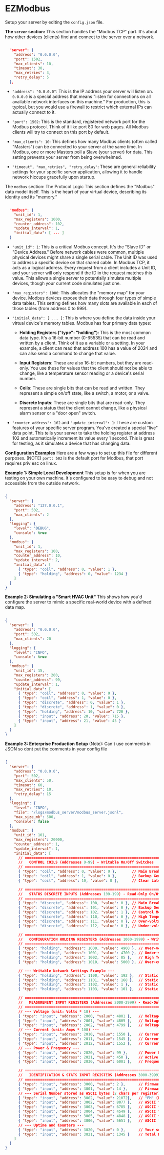 # EZModbus

Setup your server by editing the `config.json` file.

**The `server` section:**
This section handles the "Modbus TCP" part. It's about how other devices (clients) find and connect to the server over a network.

```JSON

  "server": {
    "address": "0.0.0.0",
    "port": 1502,
    "max_clients": 10,
    "timeout": 30,
    "max_retries": 3,
    "retry_delay": 5
  },
```

- `"address": "0.0.0.0"`: This is the IP address your server will listen on. `0.0.0.0` is a special address that means "listen for connections on all available network interfaces on this machine." For production, this is typical, but you would use a firewall to restrict which external IPs can actually connect to it.

- `"port": 1502`: This is the standard, registered network port for the Modbus protocol. Think of it like port 80 for web pages. All Modbus clients will try to connect on this port by default.

- `"max_clients": 10`: This defines how many Modbus clients (often called "Masters") can be connected to your server at the same time. In Modbus, one or more Masters poll a Slave (your server) for data. This setting prevents your server from being overwhelmed.

- `"timeout", "max_retries", "retry_delay"`: These are general reliability settings for your specific server application, allowing it to handle network hiccups gracefully upon startup.

The `modbus` section: The Protocol Logic
This section defines the "Modbus" data model itself. This is the heart of your virtual device, describing its identity and its "memory."

```JSON

  "modbus": {
    "unit_id": 1,
    "max_registers": 1000,
    "counter_address": 102,
    "update_interval": 1,
    "initial_data": [ ... ]
  }
```

- `"unit_id": 1`: This is a critical Modbus concept. It's the "Slave ID" or "Device Address." Before network cables were common, multiple physical devices might share a single serial cable. The Unit ID was used to address a specific device on that shared cable. In Modbus TCP, it acts as a logical address. Every request from a client includes a Unit ID, and your server will only respond if the ID in the request matches this value. This allows a single server to potentially simulate multiple devices, though your current code simulates just one.

- `"max_registers": 1000`: This allocates the "memory map" for your device. Modbus devices expose their data through four types of simple data tables. This setting defines how many slots are available in each of those tables (from address 0 to 999).

- `"initial_data": [ ... ]`: This is where you define the data inside your virtual device's memory tables. Modbus has four primary data types:

    - **Holding Registers ("type": "holding")**: This is the most common data type. It's a 16-bit number (0-65535) that can be read and written by a client. Think of it as a variable or a setting. In your example, a client can read that address 100 has a value of 2024 and can also send a command to change that value.

    - **Input Registers**: These are also 16-bit numbers, but they are read-only. You use these for values that the client should not be able to change, like a temperature sensor reading or a device's serial number.

    - **Coils**: These are single bits that can be read and written. They represent a simple on/off state, like a switch, a motor, or a valve.

    - **Discrete Inputs**: These are single bits that are read-only. They represent a status that the client cannot change, like a physical alarm sensor or a "door open" switch.

- `"counter_address": 102` and `"update_interval": 1`: These are custom features of your specific server program. You've created a special "live" data point. This tells your server to take the holding register at address 102 and automatically increment its value every 1 second. This is great for testing, as it simulates a device that has changing data.

**Configuration Examples**
Here are a few ways to set up this file for different purposes. (NOTE) `port: 502` is the default port for Modbus, that port requires priv esc on linux.

**Example 1: Simple Local Development**
This setup is for when you are testing on your own machine. It's configured to be easy to debug and not accessible from the outside network.

```JSON

{
  "server": {
    "address": "127.0.0.1",
    "port": 502,
    "max_clients": 2
  },
  "logging": {
    "level": "DEBUG",
    "console": true
  },
  "modbus": {
    "unit_id": 1,
    "max_registers": 100,
    "counter_address": 10,
    "update_interval": 2,
    "initial_data": [
      { "type": "coil", "address": 0, "value": 1 },
      { "type": "holding", "address": 0, "value": 1234 }
    ]
  }
}
```
**Example 2: Simulating a "Smart HVAC Unit"**
This shows how you'd configure the server to mimic a specific real-world device with a defined data map.

```JSON

{
  "server": {
    "address": "0.0.0.0",
    "port": 502,
    "max_clients": 20
  },
  "logging": {
    "level": "INFO",
    "console": true
  },
  "modbus": {
    "unit_id": 15,
    "max_registers": 200,
    "counter_address": 99,
    "update_interval": 1,
    "initial_data": [
      { "type": "coil", "address": 0, "value": 0 },             
      { "type": "coil", "address": 1, "value": 0 },             
      { "type": "discrete", "address": 0, "value": 1 },          
      { "type": "discrete", "address": 1, "value": 0 },         
      { "type": "holding", "address": 10, "value": 720 },        
      { "type": "input", "address": 20, "value": 715 },        
      { "type": "input", "address": 21, "value": 45 }         
    ]
  }
}
```

**Example 3: Enterprise Production Setup**
(Note): Can't use comments in JSON so dont put the comments in your config file

```JSON

{
  "server": {
    "address": "0.0.0.0",   
    "port": 502,
    "max_clients": 50,      
    "timeout": 60,          
    "max_retries": 10,
    "retry_delay": 15
  },
  "logging": {
    "level": "INFO",        
    "file": "/logs/modbus_server/modbus_server.jsonl",
    "max_size_mb": 500,     
    "console": false       
  },
  "modbus": {
    "unit_id": 101,          
    "max_registers": 20000,
    "counter_address": 1,
    "update_interval": 1,
    "initial_data": [
      // ======================================================================
      //   CONTROL COILS (Addresses 0-99) - Writable On/Off Switches
      // ======================================================================
      { "type": "coil", "address": 0, "value": 0 },       // Main Breaker Control (0=Open, 1=Close)
      { "type": "coil", "address": 1, "value": 0 },       // Backup Generator Control (0=Disable, 1=Enable)
      { "type": "coil", "address": 10, "value": 0 },      // Clear Latched Alarms (Write 1 to clear)

      // ======================================================================
      //   STATUS DISCRETE INPUTS (Addresses 100-199) - Read-Only On/Off Status
      // ======================================================================
      { "type": "discrete", "address": 100, "value": 0 }, // Main Breaker Status (0=Open, 1=Closed)
      { "type": "discrete", "address": 101, "value": 0 }, // Backup Generator Status (0=Stopped, 1=Running)
      { "type": "discrete", "address": 102, "value": 1 }, // Control Mode (0=Manual, 1=Remote/Modbus)
      { "type": "discrete", "address": 110, "value": 0 }, // High Temperature Alarm (0=OK, 1=Alarm)
      { "type": "discrete", "address": 111, "value": 0 }, // Over-voltage Fault (0=OK, 1=Fault)
      { "type": "discrete", "address": 112, "value": 0 }, // Under-voltage Fault (0=OK, 1=Fault)

      // ======================================================================
      //   CONFIGURATION HOLDING REGISTERS (Addresses 1000-1999) - Writable Settings
      // ======================================================================
      { "type": "holding", "address": 1000, "value": 4900 }, // Over-voltage Trip Point (Value in Volts * 10, e.g., 490.0V)
      { "type": "holding", "address": 1001, "value": 4700 }, // Under-voltage Trip Point (Value in Volts * 10, e.g., 470.0V)
      { "type": "holding", "address": 1002, "value": 85 },   // High Temperature Alarm Point (Celsius)
      { "type": "holding", "address": 1010, "value": 5000 }, // Over-current Trip Point (Amps * 100, e.g. 50.00A)

      // --- Writable Network Settings Example ---
      { "type": "holding", "address": 1100, "value": 192 },  // Static IP Octet 1
      { "type": "holding", "address": 1101, "value": 168 },  // Static IP Octet 2
      { "type": "holding", "address": 1102, "value": 1 },    // Static IP Octet 3
      { "type": "holding", "address": 1103, "value": 101 },  // Static IP Octet 4

      // ======================================================================
      //   MEASUREMENT INPUT REGISTERS (Addresses 2000-2999) - Read-Only Live Data
      // ======================================================================
      // --- Voltage (unit: Volts * 10) ---
      { "type": "input", "address": 2000, "value": 4801 },   // Voltage Phase A-B
      { "type": "input", "address": 2001, "value": 4805 },   // Voltage Phase B-C
      { "type": "input", "address": 2002, "value": 4799 },   // Voltage Phase C-A
      // --- Current (unit: Amps * 100) ---
      { "type": "input", "address": 2010, "value": 1550 },   // Current Phase A (e.g., 15.50A)
      { "type": "input", "address": 2011, "value": 1545 },   // Current Phase B
      { "type": "input", "address": 2012, "value": 1552 },   // Current Phase C
      // --- Power & Frequency ---
      { "type": "input", "address": 2020, "value": 99 },     // Power Factor (Value * 100, e.g., 0.99)
      { "type": "input", "address": 2021, "value": 450 },    // Active Power (kW)
      { "type": "input", "address": 2030, "value": 6001 },   // Frequency (Hz * 100, e.g., 60.01Hz)

      // ======================================================================
      //   IDENTIFICATION & STATS INPUT REGISTERS (Addresses 3000-3999) - Read-Only
      // ======================================================================
      { "type": "input", "address": 3000, "value": 2 },      // Firmware Version Major
      { "type": "input", "address": 3001, "value": 14 },     // Firmware Version Minor
      // --- Serial Number stored as ASCII bytes (2 chars per register) ---
      { "type": "input", "address": 3002, "value": 21072},   // "PM" (P=80, M=77 -> 80*256 + 77 = 20557 is wrong, should be bitshifted: 80<<8 | 77 = 20557) - let's use a simpler value for clarity if ASCII is too complex. Let's use decimal values.
      { "type": "input", "address": 3002, "value": 8077 },   // ASCII for "PM" as a simple decimal
      { "type": "input", "address": 3003, "value": 6785 },   // ASCII for "CU" as a simple decimal
      { "type": "input", "address": 3004, "value": 4549 },   // ASCII for "-1" as a simple decimal
      { "type": "input", "address": 3005, "value": 4848 },   // ASCII for "00" as a simple decimal
      { "type": "input", "address": 3006, "value": 5651 },   // ASCII for "83" as a simple decimal
      // --- Uptime and Counters ---
      { "type": "input", "address": 3020, "value": 0 },      // Your server's live counter (seconds) will update this address
      { "type": "input", "address": 3021, "value": 1345 }    // Total Breaker Operations
    ]
  }
}
```
